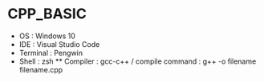 # CPP_BASIC

* OS : Windows 10
* IDE : Visual Studio Code
* Terminal : Pengwin
* Shell : zsh
** Compiler : gcc-c++ / compile command : g++ -o filename filename.cpp
